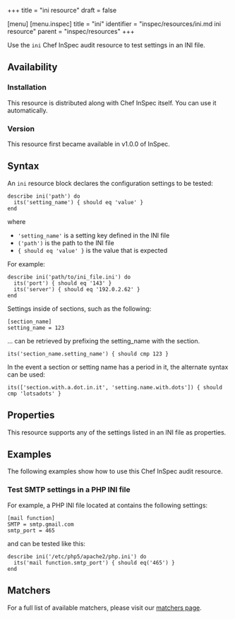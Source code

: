 +++
title = "ini resource"
draft = false

[menu]
  [menu.inspec]
    title = "ini"
    identifier = "inspec/resources/ini.md ini resource"
    parent = "inspec/resources"
+++


Use the `ini` Chef InSpec audit resource to test settings in an INI file.


## Availability

### Installation

This resource is distributed along with Chef InSpec itself. You can use it automatically.

### Version

This resource first became available in v1.0.0 of InSpec.

## Syntax

An `ini` resource block declares the configuration settings to be tested:

    describe ini('path') do
      its('setting_name') { should eq 'value' }
    end

where

* `'setting_name'` is a setting key defined in the INI file
* `('path')` is the path to the INI file
* `{ should eq 'value' }` is the value that is expected

For example:

    describe ini('path/to/ini_file.ini') do
      its('port') { should eq '143' }
      its('server') { should eq '192.0.2.62' }
    end

Settings inside of sections, such as the following:

    [section_name]
    setting_name = 123

... can be retrieved by prefixing the setting_name with the section.

    its('section_name.setting_name') { should cmp 123 }

In the event a section or setting name has a period in it, the alternate syntax can be used:

    its(['section.with.a.dot.in.it', 'setting.name.with.dots']) { should cmp 'lotsadots' }


## Properties

This resource supports any of the settings listed in an INI file as properties.


## Examples

The following examples show how to use this Chef InSpec audit resource.

### Test SMTP settings in a PHP INI file

For example, a PHP INI file located at contains the following settings:

    [mail function]
    SMTP = smtp.gmail.com
    smtp_port = 465

and can be tested like this:

    describe ini('/etc/php5/apache2/php.ini') do
      its('mail function.smtp_port') { should eq('465') }
    end


## Matchers

For a full list of available matchers, please visit our [matchers page](https://www.inspec.io/docs/reference/matchers/).
